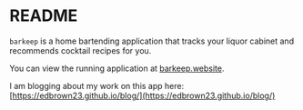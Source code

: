 # README

`barkeep` is a home bartending application that tracks your liquor cabinet and recommends
cocktail recipes for you.

You can view the running application at [barkeep.website](https://barkeep.website).

I am blogging about my work on this app here: [https://edbrown23.github.io/blog/](https://edbrown23.github.io/blog/)
